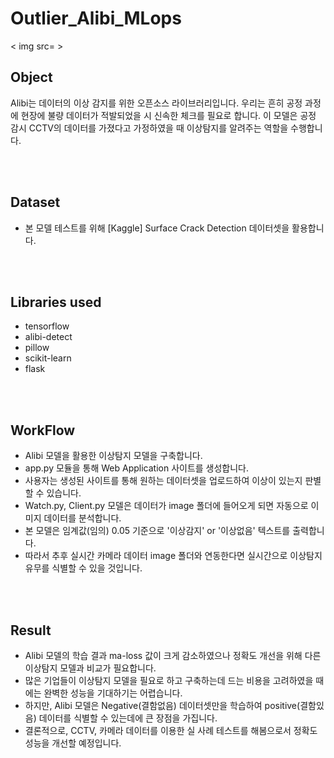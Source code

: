 # Outlier_Alibi_MLops

< img src= >

## Object

Alibi는 데이터의 이상 감지를 위한 오픈소스 라이브러리입니다.
우리는 흔히 공정 과정에 현장에 불량 데이터가 적발되었을 시 신속한 체크를 필요로 합니다.
이 모델은 공정 감시 CCTV의 데이터를 가졌다고 가정하였을 때 이상탐지를 알려주는 역할을 수행합니다.

<br /><br /> 
## Dataset

- 본 모델 테스트를 위해 [Kaggle] Surface Crack Detection 데이터셋을 활용합니다.

<br /><br /> 
## Libraries used

- tensorflow
- alibi-detect
- pillow
- scikit-learn
- flask

<br /><br /> 
## WorkFlow

- Alibi 모델을 활용한 이상탐지 모델을 구축합니다.
- app.py 모듈을 통해 Web Application 사이트를 생성합니다.
- 사용자는 생성된 사이트를 통해 원하는 데이터셋을 업로드하여 이상이 있는지 판별할 수 있습니다.
- Watch.py, Client.py 모델은 데이터가 image 폴더에 들어오게 되면 자동으로 이미지 데이터를 분석합니다.
- 본 모델은 임계값(임의) 0.05 기준으로 '이상감지' or '이상없음' 텍스트를 출력합니다.
- 따라서 추후 실시간 카메라 데이터 image 폴더와 연동한다면 실시간으로 이상탐지 유무를 식별할 수 있을 것입니다.  

<br /><br /> 
## Result

- Alibi 모델의 학습 결과 ma-loss 값이 크게 감소하였으나 정확도 개선을 위해 다른 이상탐지 모델과 비교가 필요합니다.
- 많은 기업들이 이상탐지 모델을 필요로 하고 구축하는데 드는 비용을 고려하였을 때에는 완벽한 성능을 기대하기는 어렵습니다.
- 하지만, Alibi 모델은 Negative(결함없음) 데이터셋만을 학습하여 positive(결함있음) 데이터를 식별할 수 있는데에 큰 장점을 가집니다.
- 결론적으로, CCTV, 카메라 데이터를 이용한 실 사례 테스트를 해봄으로서 정확도 성능을 개선할 예정입니다.
  
